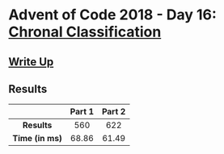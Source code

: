 # Advent of Code 2018 - Day 16: [Chronal Classification](https://adventofcode.com/2018/day/16)

## [Write Up](https://codingap.github.io/advent-of-code/writeups/2018/day16)

## Results

|                  | **Part 1** | **Part 2** |
| :--------------: | :--------: | :--------: |
|   **Results**    | 560 | 622 |
| **Time (in ms)** | 68.86 | 61.49 |

